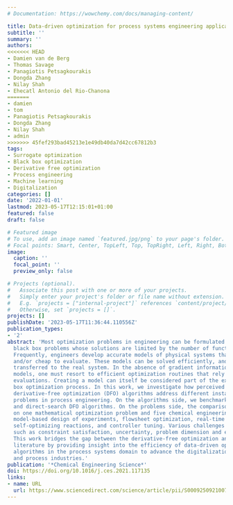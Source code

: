 ```yaml
---
# Documentation: https://wowchemy.com/docs/managing-content/

title: Data-driven optimization for process systems engineering applications
subtitle: ''
summary: ''
authors:
<<<<<<< HEAD
- Damien van de Berg
- Thomas Savage
- Panagiotis Petsagkourakis
- Dongda Zhang
- Nilay Shah
- Ehecatl Antonio del Rio-Chanona
=======
- damien
- tom
- Panagiotis Petsagkourakis
- Dongda Zhang
- Nilay Shah
- admin
>>>>>>> 45fef293bad45213e1e49db40da7d42cc67812b3
tags:
- Surrogate optimization
- Black box optimization
- Derivative free optimization
- Process engineering
- Machine learning
- Digitalization
categories: []
date: '2022-01-01'
lastmod: 2023-05-17T12:15:01+01:00
featured: false
draft: false

# Featured image
# To use, add an image named `featured.jpg/png` to your page's folder.
# Focal points: Smart, Center, TopLeft, Top, TopRight, Left, Right, BottomLeft, Bottom, BottomRight.
image:
  caption: ''
  focal_point: ''
  preview_only: false

# Projects (optional).
#   Associate this post with one or more of your projects.
#   Simply enter your project's folder or file name without extension.
#   E.g. `projects = ["internal-project"]` references `content/project/deep-learning/index.md`.
#   Otherwise, set `projects = []`.
projects: []
publishDate: '2023-05-17T11:36:44.110556Z'
publication_types:
- '2'
abstract: 'Most optimization problems in engineering can be formulated as ‘expensive’
  black box problems whose solutions are limited by the number of function evaluations.
  Frequently, engineers develop accurate models of physical systems that are differentiable
  and/or cheap to evaluate. These models can be solved efficiently, and the solution
  transferred to the real system. In the absence of gradient information or cheap-to-evaluate
  models, one must resort to efficient optimization routines that rely only on function
  evaluations. Creating a model can itself be considered part of the expensive black
  box optimization process. In this work, we investigate how perceived state-of-the-art
  derivative-free optimization (DFO) algorithms address different instances of these
  problems in process engineering. On the algorithms side, we benchmark both model-based
  and direct-search DFO algorithms. On the problems side, the comparisons are made
  on one mathematical optimization problem and five chemical engineering applications:
  model-based design of experiments, flowsheet optimization, real-time optimization,
  self-optimizing reactions, and controller tuning. Various challenges are considered
  such as constraint satisfaction, uncertainty, problem dimension and evaluation cost.
  This work bridges the gap between the derivative-free optimization and process systems
  literature by providing insight into the efficiency of data-driven optimization
  algorithms in the process systems domain to advance the digitalization of the chemical
  and process industries.'
publication: '*Chemical Engineering Science*'
doi: https://doi.org/10.1016/j.ces.2021.117135
links:
- name: URL
  url: https://www.sciencedirect.com/science/article/pii/S0009250921007004
---
```

